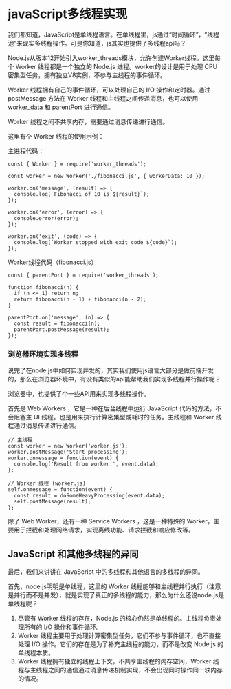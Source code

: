 # javaScript多线程实现

我们都知道，JavaScript是单线程语言。在单线程里，js通过“时间循环”，“线程池”来现实多线程操作。可是你知道，js其实也提供了多线程api吗？

Node.js从版本12开始引入worker_threads模块，允许创建Worker线程。这里每个 Worker 线程都是一个独立的 Node.js 进程。worker的设计是用于处理 CPU 密集型任务，拥有独立V8实例，不参与主线程的事件循环。

Worker 线程拥有自己的事件循环，可以处理自己的 I/O 操作和定时器。通过 postMessage 方法在 Worker 线程和主线程之间传递消息，也可以使用 worker_data 和 parentPort 进行通信。

Worker 线程之间不共享内存，需要通过消息传递进行通信。

这里有个 Worker 线程的使用示例：

主进程代码：

```
const { Worker } = require('worker_threads');

const worker = new Worker('./fibonacci.js', { workerData: 10 });

worker.on('message', (result) => {
  console.log(`Fibonacci of 10 is ${result}`);
});

worker.on('error', (error) => {
  console.error(error);
});

worker.on('exit', (code) => {
  console.log(`Worker stopped with exit code ${code}`);
});
```

Worker线程代码（fibonacci.js）
```
const { parentPort } = require('worker_threads');

function fibonacci(n) {
  if (n <= 1) return n;
  return fibonacci(n - 1) + fibonacci(n - 2);
}

parentPort.on('message', (n) => {
  const result = fibonacci(n);
  parentPort.postMessage(result);
});

```


### 浏览器环境实现多线程

说完了在node.js中如何实现并发的，其实我们使用js语言大部分是做前端开发的，那么在浏览器环境中，有没有类似的api能帮助我们实现多线程并行操作呢？

浏览器中，也提供了个一些API用来实现多线程操作。

首先是 Web Workers ，它是一种在后台线程中运行 JavaScript 代码的方法，不会阻塞主 UI 线程。也是用来执行计算密集型或耗时的任务。主线程和 Worker 线程通过消息传递进行通信。

```
// 主线程
const worker = new Worker('worker.js');
worker.postMessage('Start processing');
worker.onmessage = function(event) {
  console.log('Result from worker:', event.data);
};

// Worker 线程 (worker.js)
self.onmessage = function(event) {
  const result = doSomeHeavyProcessing(event.data);
  self.postMessage(result);
};

```

除了 Web Worker，还有一种 Service Workers ，这是一种特殊的 Worker，主要用于拦截和处理网络请求，实现离线功能、请求拦截和响应修改等。


## JavaScript 和其他多线程的异同

最后，我们来讲讲在 JavaScript 中的多线程和其他语言的多线程的异同。

首先，node.js明明是单线程，这里的 Worker 线程能够和主线程并行执行（注意是并行而不是并发），就是实现了真正的多线程的能力，那么为什么还说node.js是单线程呢？

1. 尽管有 Worker 线程的存在，Node.js 的核心仍然是单线程的。主线程负责处理所有的 I/O 操作和事件循环。
2. Worker 线程主要用于处理计算密集型任务，它们不参与事件循环，也不直接处理 I/O 操作。它们的存在是为了补充主线程的能力，而不是改变 Node.js 的单线程本质。
3. Worker 线程拥有独立的线程上下文，不共享主线程的内存空间，Worker 线程与主线程之间的通信通过消息传递机制实现，不会出现同时操作同一块内存的情况。